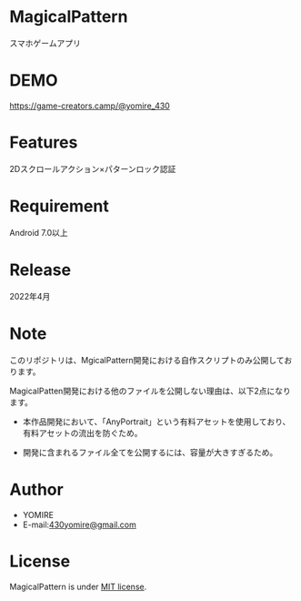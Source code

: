 # MagicalPattern
スマホゲームアプリ

# DEMO
https://game-creators.camp/@yomire_430

# Features
2Dスクロールアクション×パターンロック認証

# Requirement
Android 7.0以上

# Release
2022年4月

# Note
このリポジトリは、MgicalPattern開発における自作スクリプトのみ公開しております。

MagicalPatten開発における他のファイルを公開しない理由は、以下2点になります。

* 本作品開発において、「AnyPortrait」という有料アセットを使用しており、有料アセットの流出を防ぐため。

* 開発に含まれるファイル全てを公開するには、容量が大きすぎるため。

# Author
* YOMIRE
* E-mail:430yomire@gmail.com

# License
MagicalPattern is under [MIT license](https://en.wikipedia.org/wiki/MIT_License).
